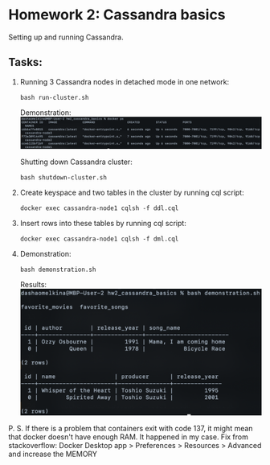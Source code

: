 # Homework 2: Cassandra basics
Setting up and running Cassandra.

## Tasks:
1. Running 3 Cassandra nodes in detached mode in one network:
    ```
    bash run-cluster.sh
    ```
    Demonstration:
    ![docker ps](images/docker_ps.png)

    Shutting down Cassandra cluster:
    ```
    bash shutdown-cluster.sh
    ```

2. Create keyspace and two tables in the cluster by running cql script:
    ```
    docker exec cassandra-node1 cqlsh -f ddl.cql
    ```

3. Insert rows into these tables by running cql script:
    ```
    docker exec cassandra-node1 cqlsh -f dml.cql
    ```

4. Demonstration:
    ```
    bash demonstration.sh
    ```
    Results:
    ![DESCRIBE and SELECT demonstration](images/demo.png)




P. S. If there is a problem that containers exit with code 137, it might mean that docker doesn't have enough RAM. It happened in my case. Fix from stackoverflow: Docker Desktop app > Preferences > Resources > Advanced and increase the MEMORY 
